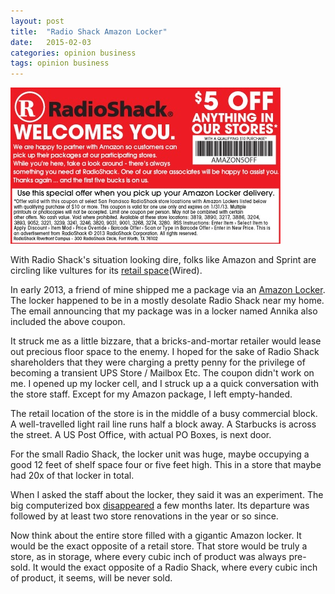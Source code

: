 ```yaml
---
layout: post
title:  "Radio Shack Amazon Locker"
date:   2015-02-03
categories: opinion business
tags: opinion business
---
```


![Radio Shack Amazon Locker](/assets/Radio%20Shack%20Amazon%20Locker%20Offer.png)  

With Radio Shack's situation looking dire, folks like Amazon and
Sprint are circling like vultures for its
[retail space](http://www.wired.com/2015/02/amazon-radioshack/)(Wired).

In early 2013, a friend of mine shipped me a package via an
[Amazon Locker](http://www.amazon.com/b/ref=amb_link_366591722_2?_encoding=UTF8&node=6442600011). The
locker happened to be in a mostly desolate Radio Shack near my
home. The email announcing that my package was in a locker named
Annika also included the above coupon.

It struck me as a little bizzare, that a bricks-and-mortar retailer
would lease out precious floor space to the enemy. I hoped for the
sake of Radio Shack shareholders that they were charging a pretty
penny for the privilege of becoming a transient UPS Store / Mailbox
Etc.  The coupon didn't work on me. I opened up my locker cell, and I
struck up a a quick conversation with the store staff.  Except for my
Amazon package, I left empty-handed.

The retail location of the store is in the middle of a busy commercial
block.  A well-travelled light rail line runs half a block away.  A
Starbucks is across the street. A US Post Office, with actual PO
Boxes, is next door. 

For the small Radio Shack, the locker unit was huge, maybe occupying a
good 12 feet of shelf space four or five feet high.  This in a store
that maybe had 20x of that locker in total.

When I asked the staff about the locker, they said it was an
experiment.  The big computerized box
[disappeared](http://hothardware.com/news/Too-Close-For-Comfort-Staples-and-RadioShack-Remove-Amazon-Lockers-From-Stores)
a few months later.  Its departure was followed by at least two store
renovations in the year or so since.

Now think about the entire store filled with a gigantic Amazon
locker. It would be the exact opposite of a retail store.  That store
would be truly a store, as in storage, where every cubic inch of
product was always pre-sold.  It would the exact opposite of a Radio
Shack, where every cubic inch of product, it seems, will be never
sold.

